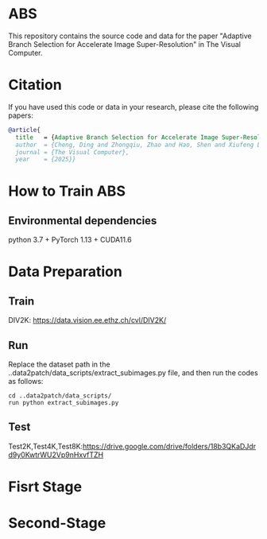# ABS
This repository contains the source code and data for the paper "Adaptive Branch Selection for Accelerate Image Super-Resolution" in The Visual Computer.
# Citation
If you have used this code or data in your research, please cite the following papers:

```BibTeX
@article{
  title   = {Adaptive Branch Selection for Accelerate Image Super-Resolution}
  author  = {Cheng, Ding and Zhongqiu, Zhao and Hao, Shen and Xiufeng Liu}
  journal = {The Visual Computer},
  year    = {2025}}
```


# How to Train ABS
## Environmental dependencies
python 3.7 + PyTorch 1.13 + CUDA11.6

# Data Preparation
## Train
DIV2K: https://data.vision.ee.ethz.ch/cvl/DIV2K/
## Run
Replace the dataset path in the ..data2patch/data_scripts/extract_subimages.py file, and then run the codes as follows:
```code
cd ..data2patch/data_scripts/
run python extract_subimages.py
```

## Test
Test2K,Test4K,Test8K:https://drive.google.com/drive/folders/18b3QKaDJdrd9y0KwtrWU2Vp9nHxvfTZH


# Fisrt Stage
# Second-Stage

